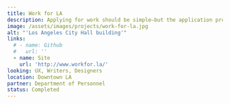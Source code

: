 ```yaml
---
title: Work for LA
description: Applying for work should be simple—but the application process for the City of LA is confusing and cumbersome. We’re going to make it easier to find the job of your dreams.
image: /assets/images/projects/work-for-la.jpg
alt: "'Los Angeles City Hall building'"
links: 
  # - name: Github
  #   url: ''
  - name: Site
    url: 'http://www.workfor.la/'
looking: UX, Writers, Designers
location: Downtown LA
partner: Department of Personnel
status: Completed
---
```


